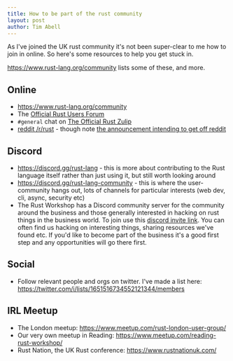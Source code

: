 ```yaml
---
title: How to be part of the rust community
layout: post
author: Tim Abell
---
```


As I've joined the UK rust community it's not been super-clear to me how to join in online. So here's some resources to help you get stuck in.

<https://www.rust-lang.org/community> lists some of these, and more.

## Online

- <https://www.rust-lang.org/community>
- The [Official Rust Users Forum](https://users.rust-lang.org/)
- `#general` chat on [The Official Rust Zulip](https://rust-lang.zulipchat.com/#narrow/stream/122651-general)
- [reddit /r/rust](https://www.reddit.com/r/rust/) - though note [the announcement intending to get off reddit](https://web.archive.org/web/20230612040007/https://old.reddit.com/r/rust/comments/146y5y1/announcement_rrust_will_be_joining_the_blackout/)

## Discord

- <https://discord.gg/rust-lang> - this is more about contributing to the Rust language itself rather than just using it, but still worth looking around
- <https://discord.gg/rust-lang-community> - this is where the user-community hangs out, lots of channels for particular interests (web dev, cli, async, security etc)
- The Rust Workshop has a Discord community server for the community around the business and those generally interested in hacking on rust things in the business world. To join use this [discord invite link](https://discord.gg/n65ZdtVZeE). You can often find us hacking on interesting things, sharing resources we've found etc. If you'd like to become part of the business it's a good first step and any opportunities will go there first.

## Social

- Follow relevant people and orgs on twitter. I've made a list here: <https://twitter.com/i/lists/1651516734552121344/members>

## IRL Meetup

- The London meetup: <https://www.meetup.com/rust-london-user-group/>
- Our very own meetup in Reading: <https://www.meetup.com/reading-rust-workshop/>
- Rust Nation, the UK Rust conference: <https://www.rustnationuk.com/>
